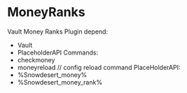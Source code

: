 # MoneyRanks
Vault Money Ranks Plugin
depend:
  - Vault
  - PlaceholderAPI
Commands:
  - checkmoney
  - moneyreload // config reload command
PlaceHolderAPI:
  - %Snowdesert_money%
  - %Snowdesert_money_rank%
